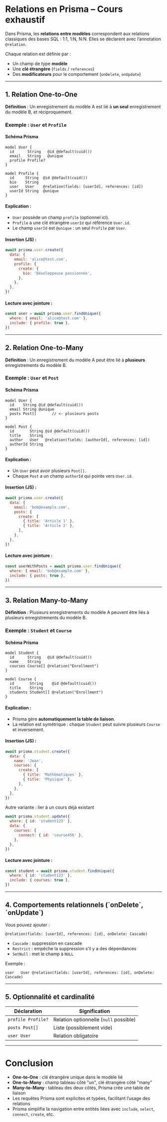 <h1 id="relations-prisma">Relations en Prisma – Cours exhaustif</h1>

Dans Prisma, les **relations entre modèles** correspondent aux relations classiques des bases SQL : 1:1, 1\:N, N\:N. Elles se déclarent avec l’annotation `@relation`.

Chaque relation est définie par :

* Un champ de type **modèle**
* Une **clé étrangère** (`fields` / `references`)
* Des **modificateurs** pour le comportement (`onDelete`, `onUpdate`)

---

<h2 id="one-to-one">1. Relation One-to-One</h2>

**Définition** : Un enregistrement du modèle A est lié à **un seul** enregistrement du modèle B, et réciproquement.

### Exemple : `User` et `Profile`

#### Schéma Prisma

```prisma
model User {
  id      String   @id @default(cuid())
  email   String   @unique
  profile Profile?
}

model Profile {
  id     String  @id @default(cuid())
  bio    String
  user   User    @relation(fields: [userId], references: [id])
  userId String  @unique
}
```

#### Explication :

* `User` possède un champ `profile` (optionnel ici).
* `Profile` a une clé étrangère `userId` qui référence `User.id`.
* Le champ `userId` est `@unique` : un seul `Profile` par `User`.

#### Insertion (JS) :

```js
await prisma.user.create({
  data: {
    email: 'alice@test.com',
    profile: {
      create: {
        bio: 'Développeuse passionnée',
      },
    },
  },
})
```

#### Lecture avec jointure :

```js
const user = await prisma.user.findUnique({
  where: { email: 'alice@test.com' },
  include: { profile: true },
})
```

---

<h2 id="one-to-many">2. Relation One-to-Many</h2>

**Définition** : Un enregistrement du modèle A peut être lié à **plusieurs** enregistrements du modèle B.

### Exemple : `User` et `Post`

#### Schéma Prisma

```prisma
model User {
  id    String @id @default(cuid())
  email String @unique
  posts Post[]       // <- plusieurs posts
}

model Post {
  id       String @id @default(cuid())
  title    String
  author   User   @relation(fields: [authorId], references: [id])
  authorId String
}
```

#### Explication :

* Un `User` peut avoir plusieurs `Post[]`.
* Chaque `Post` a un champ `authorId` qui pointe vers `User.id`.

#### Insertion (JS) :

```js
await prisma.user.create({
  data: {
    email: 'bob@example.com',
    posts: {
      create: [
        { title: 'Article 1' },
        { title: 'Article 2' },
      ],
    },
  },
})
```

#### Lecture avec jointure :

```js
const userWithPosts = await prisma.user.findUnique({
  where: { email: 'bob@example.com' },
  include: { posts: true },
})
```

---

<h2 id="many-to-many">3. Relation Many-to-Many</h2>

**Définition** : Plusieurs enregistrements du modèle A peuvent être liés à plusieurs enregistrements du modèle B.

### Exemple : `Student` et `Course`

#### Schéma Prisma

```prisma
model Student {
  id      String   @id @default(cuid())
  name    String
  courses Course[] @relation("Enrollment")
}

model Course {
  id       String    @id @default(cuid())
  title    String
  students Student[] @relation("Enrollment")
}
```

#### Explication :

* Prisma gère **automatiquement la table de liaison**.
* La relation est symétrique : chaque `Student` peut suivre plusieurs `Course` et inversement.

#### Insertion (JS) :

```js
await prisma.student.create({
  data: {
    name: 'Jean',
    courses: {
      create: [
        { title: 'Mathématiques' },
        { title: 'Physique' },
      ],
    },
  },
})
```

Autre variante : lier à un cours déjà existant

```js
await prisma.student.update({
  where: { id: 'student123' },
  data: {
    courses: {
      connect: { id: 'course456' },
    },
  },
})
```

#### Lecture avec jointure :

```js
const student = await prisma.student.findUnique({
  where: { id: 'student123' },
  include: { courses: true },
})
```

---

<h2 id="complements">4. Comportements relationnels (`onDelete`, `onUpdate`)</h2>

Vous pouvez ajouter :

```prisma
@relation(fields: [userId], references: [id], onDelete: Cascade)
```

* `Cascade` : suppression en cascade
* `Restrict` : empêche la suppression s’il y a des dépendances
* `SetNull` : met le champ à `NULL`

Exemple :

```prisma
user   User @relation(fields: [userId], references: [id], onDelete: Cascade)
```

---

<h2 id="nullability">5. Optionnalité et cardinalité</h2>

| Déclaration        | Signification                          |
| ------------------ | -------------------------------------- |
| `profile Profile?` | Relation optionnelle (`null` possible) |
| `posts Post[]`     | Liste (possiblement vide)              |
| `user User`        | Relation obligatoire                   |

---

<h1 id="conclusion">Conclusion</h1>

* **One-to-One** : clé étrangère unique dans le modèle lié
* **One-to-Many** : champ tableau côté "un", clé étrangère côté "many"
* **Many-to-Many** : tableau des deux côtés, Prisma crée une table de liaison
* Les requêtes Prisma sont explicites et typées, facilitant l’usage des relations
* Prisma simplifie la navigation entre entités liées avec `include`, `select`, `connect`, `create`, etc.

